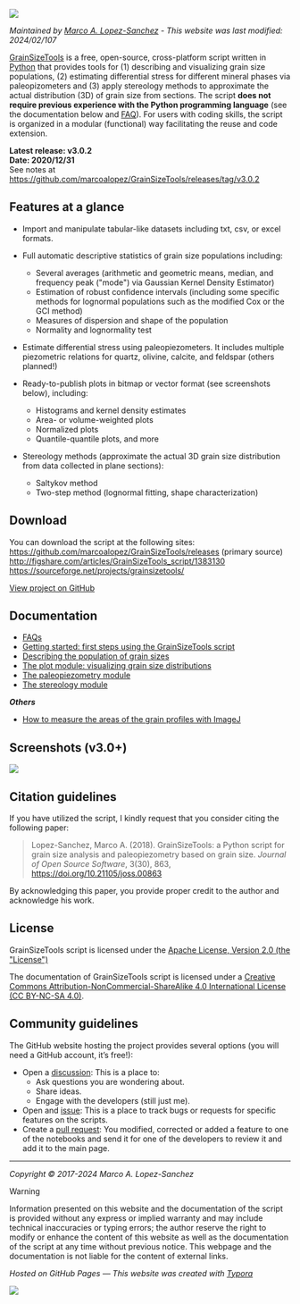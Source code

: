 ![](https://raw.githubusercontent.com/marcoalopez/GrainSizeTools/master/FIGURES/new_header.webp)

_Maintained by [Marco A. Lopez-Sanchez](https://marcoalopez.github.io/) - This website was last modified: 2024/02/107_

[GrainSizeTools](https://doi.org/10.21105/joss.00863) is a free, open-source, cross-platform script written in [Python](https://www.python.org/) that provides tools for (1) describing and visualizing grain size populations, (2) estimating differential stress for different mineral phases via paleopizometers and (3) apply stereology methods to approximate the actual distribution (3D) of grain size from sections. The script **does not require previous experience with the Python programming language** (see the documentation below and [FAQ](https://github.com/marcoalopez/GrainSizeTools/blob/master/DOCS/FAQ.md)). For users with coding skills, the script is organized in a modular (functional) way facilitating the reuse and code extension.

**Latest release: v3.0.2**  
**Date: 2020/12/31**  
See notes at https://github.com/marcoalopez/GrainSizeTools/releases/tag/v3.0.2


## Features at a glance

- Import and manipulate tabular-like datasets including txt, csv, or excel formats.

- Full automatic descriptive statistics of grain size populations including:

  - Several averages (arithmetic and geometric means, median, and frequency peak ("mode") via Gaussian Kernel Density Estimator)
  - Estimation of robust confidence intervals (including some specific methods for lognormal populations such as the modified Cox or the GCI method)
  - Measures of dispersion and shape of the population
  - Normality and lognormality test

- Estimate differential stress using paleopiezometers. It includes multiple piezometric relations for quartz, olivine, calcite, and feldspar (others planned!)

- Ready-to-publish plots in bitmap or vector format (see screenshots below), including:

  - Histograms and kernel density estimates
  - Area- or volume-weighted plots
  - Normalized plots
  - Quantile-quantile plots, and more

- Stereology methods (approximate the actual 3D grain size distribution from data collected in plane sections):

  - Saltykov method
  - Two-step method (lognormal fitting, shape characterization)

## Download

You can download the script at the following sites:  
https://github.com/marcoalopez/GrainSizeTools/releases  (primary source)  
http://figshare.com/articles/GrainSizeTools_script/1383130  
https://sourceforge.net/projects/grainsizetools/

[View project on GitHub](https://github.com/marcoalopez/GrainSizeTools)

## Documentation

* [FAQs](https://github.com/marcoalopez/GrainSizeTools/blob/master/DOCS/FAQ.md)
* [Getting started: first steps using the GrainSizeTools script](https://github.com/marcoalopez/GrainSizeTools/blob/master/DOCS/_first_steps.md)
* [Describing the population of grain sizes](https://github.com/marcoalopez/GrainSizeTools/blob/master/DOCS/_describe.md)
* [The plot module: visualizing grain size distributions](https://github.com/marcoalopez/GrainSizeTools/blob/master/DOCS/_Plot_module.md)
* [The paleopiezometry module](https://github.com/marcoalopez/GrainSizeTools/blob/master/DOCS/_Paleopizometry.md)
* [The stereology module](https://github.com/marcoalopez/GrainSizeTools/blob/master/DOCS/stereology_module.md)

***Others***

* [How to measure the areas of the grain profiles with ImageJ](https://github.com/marcoalopez/GrainSizeTools/blob/master/DOCS/imageJ_tutorial.md)

## Screenshots (v3.0+)

![](https://raw.githubusercontent.com/marcoalopez/GrainSizeTools/master/FIGURES/screenshots-01.webp)

## Citation guidelines

If you have utilized the script, I kindly request that you consider citing the following paper:

> Lopez-Sanchez, Marco A. (2018). GrainSizeTools: a Python script for grain size analysis and paleopiezometry based on grain size. *Journal of Open Source Software*, 3(30), 863, https://doi.org/10.21105/joss.00863

By acknowledging this paper, you provide proper credit to the author and acknowledge his work.

## License

GrainSizeTools script is licensed under the [Apache License, Version 2.0 (the "License")](http://www.apache.org/licenses/LICENSE-2.0)

The documentation of GrainSizeTools script is licensed under a [Creative Commons Attribution-NonCommercial-ShareAlike 4.0 International License (CC BY-NC-SA 4.0)](https://creativecommons.org/licenses/by-nc-sa/4.0/). 

## Community guidelines

The GitHub website hosting the project provides several options (you will need a GitHub account, it’s free!):

- Open a [discussion](https://github.com/marcoalopez/GrainSizeTools/discussions): This is a place to:
  - Ask questions you are wondering about.
  - Share ideas.
  - Engage with the developers (still just me).
- Open and [issue](https://github.com/marcoalopez/GrainSizeTools/issues): This is a place to track bugs or requests for specific features on the scripts.
- Create a [pull request](https://github.com/marcoalopez/GrainSizeTools/pulls): You modified, corrected or added a feature to one of the notebooks and send it for one of the developers to review it and add it to the main page.

---
*Copyright © 2017-2024 Marco A. Lopez-Sanchez*  

> [!WARNING]
> Information presented on this website and the documentation of the script is provided without any express or implied warranty and may include technical inaccuracies or typing errors; the author reserve the right to modify or enhance the content of this website as well as the documentation of the script at any time without previous notice. This webpage and the documentation is not liable for the content of external links.  

*Hosted on GitHub Pages — This website was created with [Typora](https://typora.io/)*

![](https://raw.githubusercontent.com/marcoalopez/GrainSizeTools/master/FIGURES/footer.webp)